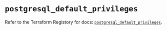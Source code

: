 # `postgresql_default_privileges`

Refer to the Terraform Registory for docs: [`postgresql_default_privileges`](https://www.terraform.io/docs/providers/postgresql/r/default_privileges).
